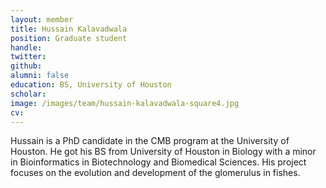 ```yaml
---
layout: member
title: Hussain Kalavadwala
position: Graduate student
handle:
twitter:
github:
alumni: false
education: BS, University of Houston
scholar:
image: /images/team/hussain-kalavadwala-square4.jpg
cv:
---
```


Hussain is a PhD candidate in the CMB program at the University of Houston. He got his BS from University of Houston in Biology with a minor in Bioinformatics in Biotechnology and Biomedical Sciences. His project focuses on the evolution and development of the glomerulus in fishes.
